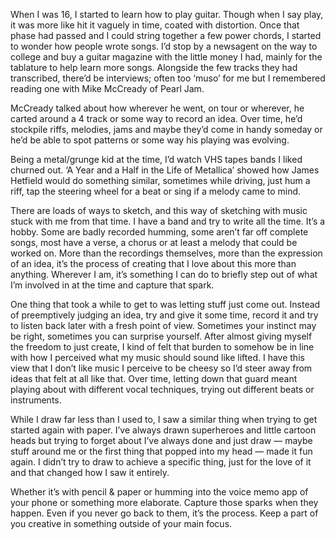 

When I was 16, I started to learn how to play guitar. Though when I say play, it was more like hit it vaguely
in time, coated with distortion. Once that phase had passed and I could string together a few power chords, I
started to wonder how people wrote songs. I’d stop by a newsagent on the way to college and buy a guitar
magazine with the little money I had, mainly for the tablature to help learn more songs. Alongside the few
tracks they had transcribed, there’d be interviews; often too ‘muso’ for me but I remembered reading one
with Mike McCready of Pearl Jam.

McCready talked about how wherever he went, on tour or wherever, he carted around a 4 track or some way to
record an idea. Over time, he’d stockpile riffs, melodies, jams and maybe they’d come in handy someday or
he’d be able to spot patterns or some way his playing was evolving.

Being a metal/grunge kid at the time, I’d watch VHS tapes bands I liked churned out. ‘A Year and a Half in
the Life of Metallica’ showed how James Hetfield would do something similar, sometimes while driving, just
hum a riff, tap the steering wheel for a beat or sing if a melody came to mind.

There are loads of ways to sketch, and this way of sketching with music stuck with me from that time. I have a
band and try to write all the time. It’s a hobby. Some are badly recorded humming, some aren’t far off
complete songs, most have a verse, a chorus or at least a melody that could be worked on. More than the
recordings themselves, more than the expression of an idea, it’s the process of creating that I love about
this more than anything. Wherever I am, it’s something I can do to briefly step out of what I’m involved
in at the time and capture that spark.

One thing that took a while to get to was letting stuff just come out. Instead of preemptively judging an
idea, try and give it some time, record it and try to listen back later with a fresh point of view. Sometimes
your instinct may be right, sometimes you can surprise yourself. After almost giving myself the freedom to
just create, I kind of felt that burden to somehow be in line with how I perceived what my music should sound
like lifted. I have this view that I don’t like music I perceive to be cheesy so I’d steer away from ideas
that felt at all like that. Over time, letting down that guard meant playing about with different vocal
techniques, trying out different beats or instruments.

While I draw far less than I used to, I saw a similar thing when trying to get started again with paper.
I’ve always drawn superheroes and little cartoon heads but trying to forget about I’ve always done and
just draw — maybe stuff around me or the first thing that popped into my head — made it fun again. I
didn’t try to draw to achieve a specific thing, just for the love of it and that changed how I saw it
entirely.

Whether it’s with pencil & paper or humming into the voice memo app of your phone or something more
elaborate. Capture those sparks when they happen. Even if you never go back to them, it’s the process. Keep
a part of you creative in something outside of your main focus.
